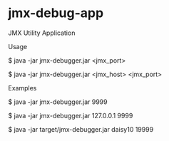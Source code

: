 jmx-debug-app
=============

JMX Utility Application


Usage

$ java -jar jmx-debugger.jar <jmx_port>

$ java -jar jmx-debugger.jar <jmx_host> <jmx_port>



Examples

$ java -jar jmx-debugger.jar 9999

$ java -jar jmx-debugger.jar 127.0.0.1 9999

$ java -jar target/jmx-debugger.jar daisy10 19999
